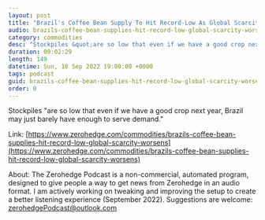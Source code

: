 ```yaml
---
layout: post
title: "Brazil's Coffee Bean Supply To Hit Record-Low As Global Scarcity Worsens "
audio: brazils-coffee-bean-supplies-hit-record-low-global-scarcity-worsens-0
category: commodities
desc: "Stockpiles &quot;are so low that even if we have a good crop next year, Brazil may just barely have enough to serve demand.&quot;"
duration: 00:02:29
length: 149
datetime: Sun, 18 Sep 2022 19:00:00 +0000
tags: podcast
guid: brazils-coffee-bean-supplies-hit-record-low-global-scarcity-worsens-0
order: 0
---
```

Stockpiles &quot;are so low that even if we have a good crop next year, Brazil may just barely have enough to serve demand.&quot;

Link: [https://www.zerohedge.com/commodities/brazils-coffee-bean-supplies-hit-record-low-global-scarcity-worsens](https://www.zerohedge.com/commodities/brazils-coffee-bean-supplies-hit-record-low-global-scarcity-worsens)

About: The Zerohedge Podcast is a non-commercial, automated program, designed to give people a way to get news from Zerohedge in an audio format.  I am actively working on tweaking and improving the setup to create a better listening experience (September 2022).  Suggestions are welcome: [zerohedgePodcast@outlook.com](mailto:zerohedgePodcast@outlook.com)